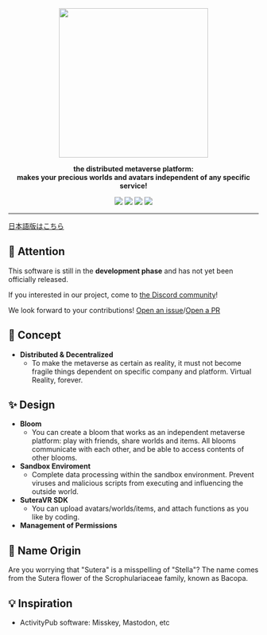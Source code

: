 <div align="center">
<img src="https://github.com/SuteraVR/SuteraVR/assets/61668366/c73c4885-7589-4edd-864c-156da428312b" width=300>

**the distributed metaverse platform:**<br>**makes your precious worlds and avatars independent of any specific service!**

<img src="https://img.shields.io/badge/Rust-v1.74.0 stable-000000.svg?style=for-the-badge&logo=rust">
<img src="https://img.shields.io/badge/Godot Engine-v4.2 .NET-478CBF.svg?style=for-the-badge&logo=godotengine">
<a href="https://github.com/SuteraVR/.github/blob/main/CONTRIBUTING.md"><img src="https://img.shields.io/badge/Become a-Contributor-A371F7?style=for-the-badge&logo=git-merge&labelColor=363B40"></a>
<a href="https://discord.gg/pTjBHkVQbT"><img src="https://img.shields.io/badge/Join-the community-5865F2?style=for-the-badge&logo=discord"></a>

</div>

---

[日本語版はこちら](./READNE_JP.md)

## 🚨 Attention

This software is still in the **development phase** and has not yet been officially released.

If you interested in our project, come to [the Discord community](https://discord.gg/pTjBHkVQbT)!

We look forward to your contributions! [Open an issue](https://github.com/SuteraVR/SuteraVR/issues/new/choose)/[Open a PR](https://github.com/SuteraVR/SuteraVR/compare)

## 🧭 Concept

- **Distributed & Decentralized**
  - To make the metaverse as certain as reality, it must not become fragile things dependent on specific company and platform. Virtual Reality, forever.

## ✨ Design

- **Bloom**
  - You can create a bloom that works as an independent metaverse platform: play with friends, share worlds and items. All blooms communicate with each other, and be able to access contents of other blooms.
- **Sandbox Enviroment**
  - Complete data processing within the sandbox environment. Prevent viruses and malicious scripts from executing and influencing the outside world.
- **SuteraVR SDK**
  - You can upload avatars/worlds/items, and attach functions as you like by coding.
- **Management of Permissions**

## 🌼 Name Origin

Are you worrying that "Sutera" is a misspelling of "Stella"?
The name comes from the Sutera flower of the Scrophulariaceae family, known as Bacopa.

## 💡 Inspiration

- ActivityPub software: Misskey, Mastodon, etc

